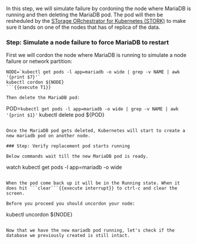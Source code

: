 In this step, we will simulate failure by cordoning the node where MariaDB is running and then deleting the MariaDB pod. The pod will then be resheduled by the [STorage ORchestrator for Kubernetes (STORK)](https://github.com/libopenstorage/stork/) to make sure it lands on one of the nodes that has of replica of the data.

### Step: Simulate a node failure to force MariaDB to restart

First we will cordon the node where MariaDB is running to simulate a node failure or network partition:
```
NODE=`kubectl get pods -l app=mariadb -o wide | grep -v NAME | awk '{print $7}'`
kubectl cordon ${NODE}
```{{execute T1}}

Then delete the MariaDB pod:
```
POD=`kubectl get pods -l app=mariadb -o wide | grep -v NAME | awk '{print $1}'`
kubectl delete pod ${POD}
```{{execute T1}}

Once the MariaDB pod gets deleted, Kubernetes will start to create a new mariadb pod on another node.

### Step: Verify replacement pod starts running

Below commands wait till the new MariaDB pod is ready.
```
watch kubectl get pods -l app=mariadb -o wide
```{{execute T1}}

When the pod come back up it will be in the Running state. When it does hit ```clear```{{execute interrupt}} to ctrl-c and clear the screen.

Before you proceed you should uncordon your node:
```
kubectl uncordon ${NODE}
```{{execute T1}}

Now that we have the new mariadb pod running, let's check if the database we previously created is still intact.
